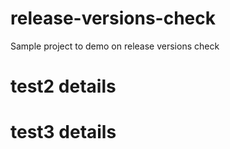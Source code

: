 # release-versions-check
Sample project to demo on release versions check         
 
# test2 details

# test3 details

